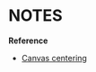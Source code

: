 # NOTES

**Reference**
- [Canvas centering](https://stackoverflow.com/questions/5127937/how-to-center-canvas-in-html5)